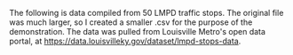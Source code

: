 The following is data compiled from 50 LMPD traffic stops. The original file was much larger, so I created a smaller .csv for the purpose of the demonstration. 
The data was pulled from Louisville Metro's open data portal, at https://data.louisvilleky.gov/dataset/lmpd-stops-data.
